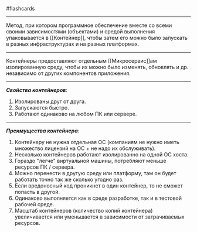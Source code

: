 #flashcards
***
Метод, при котором программное обеспечение вместе со всеми своими зависимостями (объектами) и средой выполнения упаковывается в [[Контейнер]], чтобы затем его можно было запускать в разных инфраструктурах и на разных платформах.
***
Контейнеры предоставляют отдельным [[Микросервис]]ам изолированную среду, чтобы их можно было изменять, обновлять и др. независимо от других компонентов приложения.
***
***Свойства контейнеров***:
1. Изолированы друг от друга.
2. Запускаются быстро.
3. Работают одинаково на любом ПК или сервере.
---
***Преимущества контейнера***:
1. Контейнеру не нужна отдельная ОС (компаниям не нужно иметь множество лицензий на ОС + не надо их обслуживать).
2. Несколько контейнеров работают изолированно на одной ОС хоста.
3. Гораздо "легче" виртуальной машины, потребляют меньше ресурсов ПК / сервера.
4. Можно перенести в другую среду или платформу, там он будет работать точно так же сколько угодно раз.
5. Если вредоносный код проникнет в один контейнер, то не сможет попасть в другой.
6. Одинаково выполняется как в среде разработке, так и в тестовой рабочей среде.
7. Масштаб контейнеров (количество копий контейнера) увеличивается или уменьшается в зависимости от затрачиваемых ресурсов.
<!--SR:!2025-09-25,4,270-->